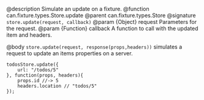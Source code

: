@description Simulate an update on a fixture.
@function can.fixture.types.Store.update
@parent can.fixture.types.Store
@signature `store.update(request, callback)`
@param {Object} request Parameters for the request.
@param {Function} callback A function to call with the updated item and headers.

@body
`store.update(request, response(props,headers))` simulates a request to update an items properties on a server.

    todosStore.update({
        url: "/todos/5"
    }, function(props, headers){
        props.id //-> 5
        headers.location // "todos/5"
    });
